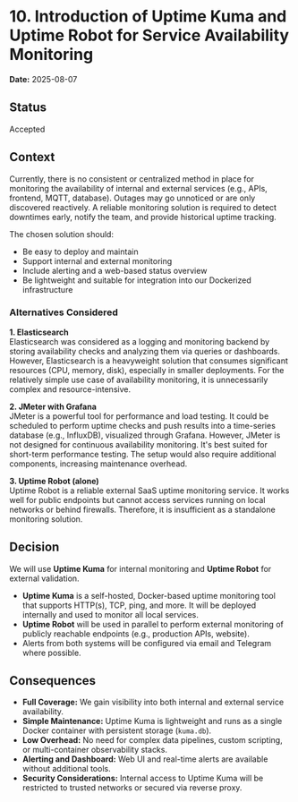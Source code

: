 # 10. Introduction of Uptime Kuma and Uptime Robot for Service Availability Monitoring

**Date:** 2025-08-07

## Status

Accepted

## Context

Currently, there is no consistent or centralized method in place for monitoring the availability of internal and external services (e.g., APIs, frontend, MQTT, database). Outages may go unnoticed or are only discovered reactively. A reliable monitoring solution is required to detect downtimes early, notify the team, and provide historical uptime tracking.

The chosen solution should:
- Be easy to deploy and maintain
- Support internal and external monitoring
- Include alerting and a web-based status overview
- Be lightweight and suitable for integration into our Dockerized infrastructure

### Alternatives Considered

**1. Elasticsearch**  
Elasticsearch was considered as a logging and monitoring backend by storing availability checks and analyzing them via queries or dashboards. However, Elasticsearch is a heavyweight solution that consumes significant resources (CPU, memory, disk), especially in smaller deployments. For the relatively simple use case of availability monitoring, it is unnecessarily complex and resource-intensive.

**2. JMeter with Grafana**  
JMeter is a powerful tool for performance and load testing. It could be scheduled to perform uptime checks and push results into a time-series database (e.g., InfluxDB), visualized through Grafana. However, JMeter is not designed for continuous availability monitoring. It's best suited for short-term performance testing. The setup would also require additional components, increasing maintenance overhead.

**3. Uptime Robot (alone)**  
Uptime Robot is a reliable external SaaS uptime monitoring service. It works well for public endpoints but cannot access services running on local networks or behind firewalls. Therefore, it is insufficient as a standalone monitoring solution.

## Decision

We will use **Uptime Kuma** for internal monitoring and **Uptime Robot** for external validation.

- **Uptime Kuma** is a self-hosted, Docker-based uptime monitoring tool that supports HTTP(s), TCP, ping, and more. It will be deployed internally and used to monitor all local services.
- **Uptime Robot** will be used in parallel to perform external monitoring of publicly reachable endpoints (e.g., production APIs, website).
- Alerts from both systems will be configured via email and Telegram where possible.

## Consequences

- **Full Coverage:** We gain visibility into both internal and external service availability.
- **Simple Maintenance:** Uptime Kuma is lightweight and runs as a single Docker container with persistent storage (`kuma.db`).
- **Low Overhead:** No need for complex data pipelines, custom scripting, or multi-container observability stacks.
- **Alerting and Dashboard:** Web UI and real-time alerts are available without additional tools.
- **Security Considerations:** Internal access to Uptime Kuma will be restricted to trusted networks or secured via reverse proxy.
